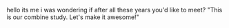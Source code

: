 hello its me i was wondering if after all these years you'd like to meet?
"This is our combine study. Let's make it awesome!" 
